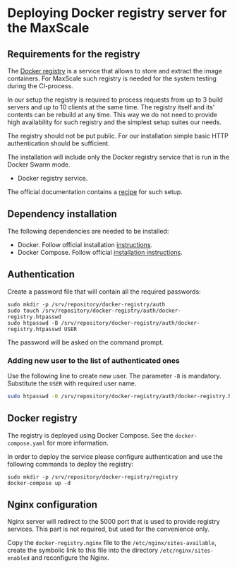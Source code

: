 # Deploying Docker registry server for the MaxScale

## Requirements for the registry

The [Docker registry](https://docs.docker.com/registry/) is a service that allows to store and extract the image containers. For MaxScale such registry is needed for the system testing during the CI-process.

In our setup the registry is required to process requests from up to 3 build servers and up to 10 clients at the same time. The registry itself and its' contents can be rebuild at any time. This way we do not need to provide high availability for such registry and the simplest setup suites our needs.

The registry should not be put public. For our installation simple basic HTTP authentication should be sufficient.

The installation will include only the Docker registry service that is run in the Docker Swarm mode.

- Docker registry service.

The official documentation contains a [recipe](https://docs.docker.com/registry/#run-an-externally-accessible-registry) for such setup.

## Dependency installation

The following dependencies are needed to be installed:

- Docker. Follow official installation [instructions](https://docs.docker.com/install/linux/docker-ce/ubuntu/).
- Docker Compose. Follow official [installation instructions](https://docs.docker.com/compose/install/).

## Authentication

Create a password file that will contain all the required passwords:

```
sudo mkdir -p /srv/repository/docker-registry/auth
sudo touch /srv/repository/docker-registry/auth/docker-registry.htpasswd
sudo htpasswd -B /srv/repository/docker-registry/auth/docker-registry.htpasswd USER
```
The password will be asked on the command prompt.

### Adding new user to the list of authenticated ones

Use the following line to create new user. The parameter `-B` is mandatory. Substitute the `USER` with required user name.

```bash
sudo htpasswd -B /srv/repository/docker-registry/auth/docker-registry.htpasswd USER
```

## Docker registry

The registry is deployed using Docker Compose. See the `docker-compose.yaml` for more information.

In order to deploy the service please configure authentication and use the following commands to deploy the registry:

```
sudo mkdir -p /srv/repository/docker-registry/registry
docker-compose up -d
```

## Nginx configuration

Nginx server will redirect to the 5000 port that is used to provide registry services. This part is not required, but used for the convenience only.

Copy the `docker-registry.nginx` file to the `/etc/nginx/sites-available`, create the symbolic link to this file into the directory `/etc/nginx/sites-enabled` and reconfigure the Nginx.
